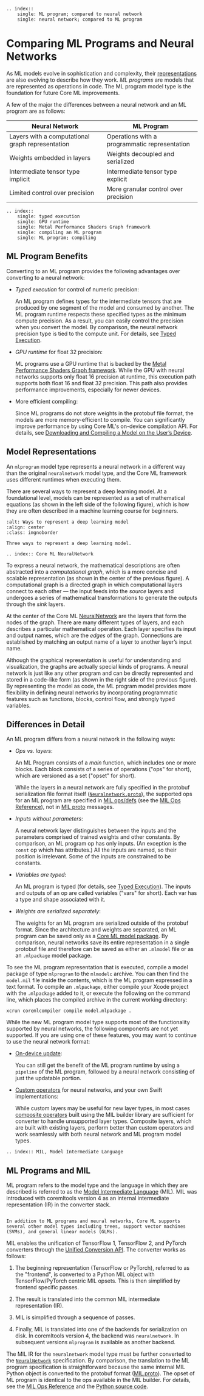 ```{eval-rst}
.. index::
    single: ML program; compared to neural network
    single: neural network; compared to ML program
```


# Comparing ML Programs and Neural Networks

As ML models evolve in sophistication and complexity, their [representations](#model-representations) are also evolving to describe how they work. _ML programs_ are models that are represented as operations in code. The ML program model type is the foundation for future Core ML improvements.

A few of the major the differences between a neural network and an ML program are as follows:

| Neural Network | ML Program |
| ----------- | ----------- |
| Layers with a computational graph representation | Operations with a programmatic representation |
| Weights embedded in layers | Weights decoupled and serialized |
| Intermediate tensor type implicit | Intermediate tensor type explicit |
| Limited control over precision | More granular control over precision |


```{eval-rst}
.. index:: 
	single: typed execution
	single: GPU runtime
	single: Metal Performance Shaders Graph framework
	single: compiling an ML program
	single: ML program; compiling
```

## ML Program Benefits

Converting to an ML program provides the following advantages over converting to a neural network:

- _Typed execution_ for control of numeric precision:
    
    An ML program defines types for the intermediate tensors that are produced by one segment of the model and consumed by another. The ML program runtime respects these specified types as the minimum compute precision. As a result, you can easily control the precision when you convert the model. By comparison, the neural network precision type is tied to the compute unit. For details, see [Typed Execution](typed-execution).

- _GPU runtime_ for float 32 precision:
    
    ML programs use a GPU runtime that is backed by the [Metal Performance Shaders Graph framework](https://developer.apple.com/documentation/metalperformanceshadersgraph). While the GPU with neural networks supports only float 16 precision at runtime, this execution path supports both float 16 and float 32 precision. This path also provides performance improvements, especially for newer devices.

- More efficient compiling:
    
    Since ML programs do not store weights in the protobuf file format, the models are more memory-efficient to compile. You can  significantly improve performance by using Core ML's on-device compilation API. For details, see [Downloading and Compiling a Model on the User’s Device](https://developer.apple.com/documentation/coreml/core_ml_api/downloading_and_compiling_a_model_on_the_user_s_device).

## Model Representations

An `mlprogram` model type represents a neural network in a different way than the original `neuralnetwork` model type, and the Core ML framework uses different runtimes when executing them.

There are several ways to represent a deep learning model. At a foundational level, models can be represented as a set of mathematical equations (as shown in the left side of the following figure), which is how they are often described in a machine learning course for beginners.


```{figure} images/model-representations-no-numbers.png
:alt: Ways to represent a deep learning model
:align: center
:class: imgnoborder

Three ways to represent a deep learning model.
```

```{eval-rst}
.. index:: Core ML NeuralNetwork
```

To express a neural network, the mathematical descriptions are often abstracted into a _computational graph_, which is a more concise and scalable representation (as shown in the center of the previous figure). A computational graph is a directed graph in which computational layers connect to each other — the input feeds into the _source_ layers and undergoes a series of mathematical transformations to generate the outputs through the _sink_ layers. 

At the center of the Core ML [NeuralNetwork](https://apple.github.io/coremltools/mlmodel/Format/NeuralNetwork.html) are the layers that form the nodes of the graph. There are many different types of layers, and each describes a particular mathematical operation. Each layer specifies its input and output names, which are the _edges_ of the graph. Connections are established by matching an output name of a layer to another layer’s input name. 

Although the graphical representation is useful for understanding and visualization, the graphs are actually special kinds of programs. A neural network is just like any other program and can be directly represented and stored in a code-like form (as shown in the right side of the previous figure). By representing the model as code, the ML program model provides more flexibility in defining neural networks by incorporating programmatic features such as functions, blocks, control flow, and strongly typed variables. 

## Differences in Detail

An ML program differs from a neural network in the following ways:

- _Ops vs. layers_:
    
    An ML Program consists of a _main_ function, which includes one or more blocks. Each block consists of a series of operations ("ops" for short), which are versioned as a set ("opset" for short).
    
    While the layers in a neural network are fully specified in the protobuf serialization file format itself ([`Neuralnetwork.proto`](https://github.com/apple/coremltools/blob/main/mlmodel/format/NeuralNetwork.proto)), the supported ops for an ML program are specified in [MIL ops/defs](https://github.com/apple/coremltools/tree/main/coremltools/converters/mil/mil/ops/defs) (see the [MIL Ops Reference](https://apple.github.io/coremltools/source/coremltools.converters.mil.mil.ops.defs.html#mil-ops)), not in [MIL proto](https://github.com/apple/coremltools/blob/main/mlmodel/format/MIL.proto) messages.

- _Inputs without parameters_:
    
    A neural network layer distinguishes between the inputs and the parameters comprised of trained weights and other constants. By comparison, an ML program op has only inputs. (An exception is the `const` op which has attributes.) All the inputs are named, so their position is irrelevant. Some of the inputs are constrained to be constants. 

- _Variables are typed_: 
    
     An ML program is typed (for details, see [Typed Execution](typed-execution)). The inputs and outputs of an op are called variables ("vars" for short). Each var has a type and shape associated with it.

- _Weights are serialized separately_:
    
    The weights for an ML program are serialized outside of the protobuf format. Since the architecture and weights are separated, an ML program can be saved only as a [Core ML model package](https://developer.apple.com/documentation/coreml/core_ml_api/updating_a_model_file_to_a_model_package). By comparison, neural networks save its entire representation in a single protobuf file and therefore can be saved as either an `.mlmodel` file or as an `.mlpackage` model package. 

To see the ML program representation that is executed, compile a model package of type `mlprogram` to the `mlmodelc` archive. You can then find the `model.mil` file inside the contents, which is the ML program expressed in a text format. To compile an `.mlpackage`, either compile your Xcode project with the `.mlpackage` added to it, or execute the following on the command line, which places the compiled archive in the current working directory:

```shell
xcrun coremlcompiler compile model.mlpackage .
```

While the new ML program model type supports most of the functionality supported by neural networks, the following components are not yet supported. If you are using one of these features, you may want to continue to use the neural network format:

- [On-device update](updatable-model-examples):
    
    You can still get the benefit of the ML program runtime by using a `pipeline` of the ML program, followed by a neural network consisting of just the updatable portion.

- [Custom operators](custom-operators) for neural networks, and your own Swift implementations:
    
    While custom layers may be useful for new layer types, in most cases [composite operators](composite-operators) built using the MIL builder library are sufficient for converter to handle unsupported layer types. Composite layers, which are built with existing layers, perform better than custom operators and work seamlessly with both neural network and ML program model types. 

```{eval-rst}
.. index:: MIL, Model Intermediate Language
```

## ML Programs and MIL

ML program refers to the model type and the language in which they are described is referred to as the [Model Intermediate Language](model-intermediate-language) (MIL). MIL was introduced with coremltools version 4 as an internal intermediate representation (IR) in the converter stack. 

```{admonition} Core ML model support

In addition to ML programs and neural networks, Core ML supports several other model types including trees, support vector machines (SVMs), and general linear models (GLMs).
```

MIL enables the unification of TensorFlow 1, TensorFlow 2, and PyTorch converters through the [Unified Conversion API](unified-conversion-api). The converter works as follows: 

1. The beginning representation (TensorFlow or PyTorch), referred to as the "frontend", is converted to a Python MIL object with TensorFlow/PyTorch centric MIL opsets. This is then simplified by frontend specific passes.

2. The result is translated into the common MIL intermediate representation (IR). 

3. MIL is simplified through a sequence of passes. 

4. Finally, MIL is translated into one of the backends for serialization on disk. In coremltools version 4, the backend was `neuralnetwork`. In subsequent versions `mlprogram` is available as another backend.

The MIL IR for the `neuralnetwork` model type must be further converted to the [`NeuralNetwork`](https://apple.github.io/coremltools/mlmodel/Format/NeuralNetwork.html) specification. By comparison, the translation to the ML program specification is straightforward because the same internal MIL Python object is converted to the protobuf format ([MIL.proto](https://github.com/apple/coremltools/blob/main/mlmodel/format/MIL.proto)). The opset of ML program is identical to the ops available in the MIL builder. For details, see the [MIL Ops Reference](https://apple.github.io/coremltools/source/coremltools.converters.mil.mil.ops.defs.html) and the [Python source code](https://github.com/apple/coremltools/tree/main/coremltools/converters/mil/mil/ops/defs).

